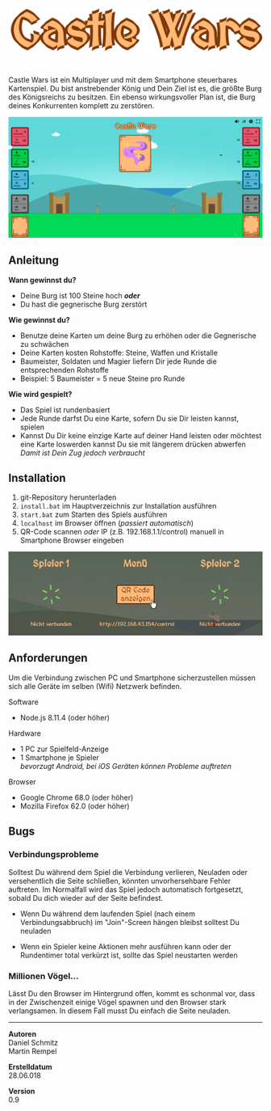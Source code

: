 ![image](./static/images/readme/title.png)

<br/>

Castle Wars ist ein Multiplayer und mit dem Smartphone steuerbares Kartenspiel.
Du bist anstrebender König und Dein Ziel ist es, die größte Burg des Königsreichs zu besitzen.
Ein ebenso wirkungsvoller Plan ist, die Burg deines Konkurrenten komplett zu zerstören.

![image](./static/images/readme/main.png)

## Anleitung
**Wann gewinnst du?**
* Deine Burg ist 100 Steine hoch ***oder***
* Du hast die gegnerische Burg zerstört

**Wie gewinnst du?**
* Benutze deine Karten um deine Burg zu erhöhen oder die Gegnerische zu schwächen
* Deine Karten kosten Rohstoffe: Steine, Waffen und Kristalle
* Baumeister, Soldaten und Magier liefern Dir jede Runde die entsprechenden Rohstoffe
* Beispiel: 5 Baumeister = 5 neue Steine pro Runde

**Wie wird gespielt?**
* Das Spiel ist rundenbasiert 
* Jede Runde darfst Du eine Karte, sofern Du sie Dir leisten kannst, spielen
* Kannst Du Dir keine einzige Karte auf deiner Hand leisten oder möchtest eine Karte loswerden kannst Du sie
mit längerem drücken abwerfen
<br/>*Damit ist Dein Zug jedoch verbraucht*

## Installation
1. git-Repository herunterladen
2. `install.bat` im Hauptverzeichnis zur Installation ausführen 
2. `start.bat` zum Starten des Spiels ausführen
3. `localhost` im Browser öffnen (*passiert automatisch*)
4. QR-Code scannen *oder* IP (z.B. 192.168.1.1/control) manuell in Smartphone Browser eingeben

![image](./static/images/readme/login.png)

## Anforderungen
Um die Verbindung zwischen PC und Smartphone sicherzustellen müssen sich alle Geräte im selben
(Wifi) Netzwerk befinden.

Software
* Node.js 8.11.4 (oder höher)

Hardware
* 1 PC zur Spielfeld-Anzeige
* 1 Smartphone je Spieler<br/>
*bevorzugt Android, bei iOS Geräten können Probleme auftreten*

Browser
* Google Chrome 68.0 (oder höher)
* Mozilla Firefox 62.0 (oder höher)

## Bugs

### Verbindungsprobleme
Solltest Du während dem Spiel die Verbindung verlieren, Neuladen oder versehentlich die Seite schließen,
könnten unvorhersehbare Fehler auftreten.
Im Normalfall wird das Spiel jedoch automatisch fortgesetzt, sobald Du dich wieder auf der Seite befindest.

* Wenn Du während dem laufenden Spiel (nach einem Verbindungsabbruch) 
im "Join"-Screen hängen bleibst solltest Du neuladen 

* Wenn ein Spieler keine Aktionen mehr ausführen kann
oder der Rundentimer total verkürzt ist, sollte das Spiel neustarten werden

### Millionen Vögel...
Lässt Du den Browser im Hintergrund offen, kommt es schonmal vor, dass in der Zwischenzeit einige Vögel 
spawnen und den Browser stark verlangsamen. In diesem Fall musst Du einfach die Seite neuladen.

***

**Autoren**<br/>
Daniel Schmitz<br/>
Martin Rempel

**Erstelldatum**<br/>
28.06.018

**Version**<br/>
0.9